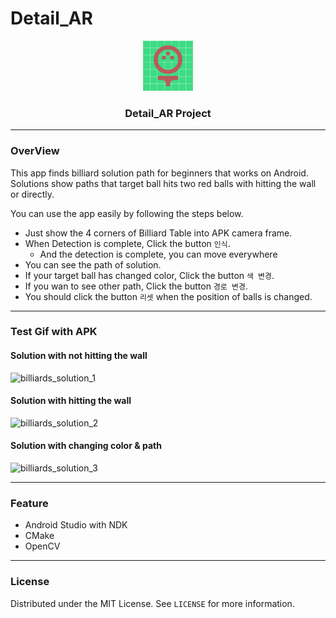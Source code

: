 # Detail_AR

<p align="center">
    <img src="Assets/Logo.png" alt="Logo" width="80" height="80">
</p>

<h3 align="center">Detail_AR Project</h3>

------

### OverView

This app finds billiard solution path for beginners that works on Android. Solutions show paths that target ball hits two red balls with hitting the wall or directly. 

You can use the app easily by following the steps below.

- Just show the 4 corners of Billiard Table into APK camera frame.
- When Detection is complete, Click the button `인식`.
  - And the detection is complete, you can move everywhere
- You can see the path of solution.
- If your target ball has changed color, Click the button  `색 변경`.
- If you wan to see other path, Click the button  `경로 변경`.
- You should click the button `리셋` when the position of balls is changed.

-----

### Test Gif with APK

#### Solution with not hitting the wall

![billiards_solution_1](Assets/billiards_solution_1.gif)

#### Solution with hitting the wall

![billiards_solution_2](Assets/billiards_solution_2.gif)

#### Solution with changing color & path

![billiards_solution_3](Assets/billiards_solution_3.gif)

-----

### Feature

- Android Studio with NDK
- CMake
- OpenCV

------

### License

Distributed under the MIT License. See `LICENSE` for more information.
